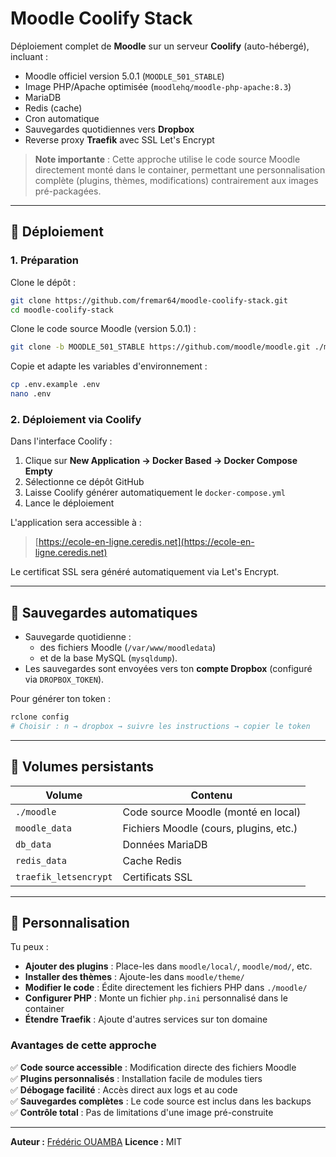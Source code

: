 # Moodle Coolify Stack

Déploiement complet de **Moodle** sur un serveur **Coolify** (auto-hébergé), incluant :
- Moodle officiel version 5.0.1 (`MOODLE_501_STABLE`)
- Image PHP/Apache optimisée (`moodlehq/moodle-php-apache:8.3`)
- MariaDB
- Redis (cache)
- Cron automatique
- Sauvegardes quotidiennes vers **Dropbox**
- Reverse proxy **Traefik** avec SSL Let's Encrypt

> **Note importante** : Cette approche utilise le code source Moodle directement monté dans le container, permettant une personnalisation complète (plugins, thèmes, modifications) contrairement aux images pré-packagées.

---

## 🚀 Déploiement

### 1. Préparation

Clone le dépôt :

```bash
git clone https://github.com/fremar64/moodle-coolify-stack.git
cd moodle-coolify-stack
```

Clone le code source Moodle (version 5.0.1) :

```bash
git clone -b MOODLE_501_STABLE https://github.com/moodle/moodle.git ./moodle
```

Copie et adapte les variables d'environnement :

```bash
cp .env.example .env
nano .env
```

### 2. Déploiement via Coolify

Dans l'interface Coolify :

1. Clique sur **New Application → Docker Based → Docker Compose Empty**
2. Sélectionne ce dépôt GitHub
3. Laisse Coolify générer automatiquement le `docker-compose.yml`
4. Lance le déploiement

L'application sera accessible à :

> [https://ecole-en-ligne.ceredis.net](https://ecole-en-ligne.ceredis.net)

Le certificat SSL sera généré automatiquement via Let's Encrypt.

---

## 🔄 Sauvegardes automatiques

* Sauvegarde quotidienne :
  * des fichiers Moodle (`/var/www/moodledata`)
  * et de la base MySQL (`mysqldump`).
* Les sauvegardes sont envoyées vers ton **compte Dropbox** (configuré via `DROPBOX_TOKEN`).

Pour générer ton token :

```bash
rclone config
# Choisir : n → dropbox → suivre les instructions → copier le token
```

---

## 📁 Volumes persistants

| Volume                | Contenu                                |
| --------------------- | -------------------------------------- |
| `./moodle`            | Code source Moodle (monté en local)   |
| `moodle_data`         | Fichiers Moodle (cours, plugins, etc.) |
| `db_data`             | Données MariaDB                        |
| `redis_data`          | Cache Redis                            |
| `traefik_letsencrypt` | Certificats SSL                        |

---

## 🧩 Personnalisation

Tu peux :

* **Ajouter des plugins** : Place-les dans `moodle/local/`, `moodle/mod/`, etc.
* **Installer des thèmes** : Ajoute-les dans `moodle/theme/`
* **Modifier le code** : Édite directement les fichiers PHP dans `./moodle/`
* **Configurer PHP** : Monte un fichier `php.ini` personnalisé dans le container
* **Étendre Traefik** : Ajoute d'autres services sur ton domaine

### Avantages de cette approche

✅ **Code source accessible** : Modification directe des fichiers Moodle  
✅ **Plugins personnalisés** : Installation facile de modules tiers  
✅ **Débogage facilité** : Accès direct aux logs et au code  
✅ **Sauvegardes complètes** : Le code source est inclus dans les backups  
✅ **Contrôle total** : Pas de limitations d'une image pré-construite

---

**Auteur :** [Frédéric OUAMBA](https://github.com/fremar64)
**Licence :** MIT